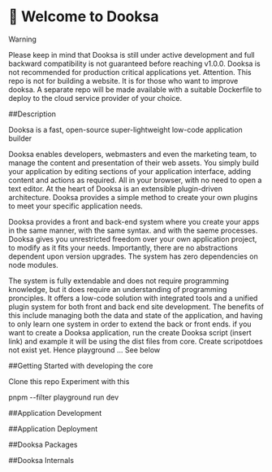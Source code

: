 # 👋 Welcome to Dooksa

> [!WARNING]  
> Please keep in mind that Dooksa is still under active development and full backward compatibility is not guaranteed before reaching v1.0.0. Dooksa is not recommended for production critical applications yet.
> Attention. This repo is not for building a website. It is for those who want to improve dooksa. A separate repo will be made available with a suitable Dockerfile to deploy to the cloud service provider of your choice.

##Description

Dooksa is a fast, open-source super-lightweight low-code application builder

Dooksa enables developers, webmasters and even the marketing team, to manage the content and presentation of their web assets.
You simply build your application by editing sections of your application interface, adding content and actions as required. All in your browser, with no need to open a text editor. At the heart of Dooksa is an extensible plugin-driven architecture. Dooksa provides a simple method to create your own plugins to meet your specific application needs.

Dooksa provides a front and back-end system where you create your apps in the same manner, with the same syntax. and with the saeme processes.
Dooksa gives you unrestricted freedom over your own application project, to modify as it fits your needs. Importantly, there are no abstractions dependent upon version upgrades. The system has zero dependencies on node modules.

The system is fully extendable and does not require programming knowledge, but it does require an understanding of programming pronciples. It offers a low-code solution with integrated tools and a unified plugin system for both front and back end site development. The benefits of this include managing both the data and state of the application, and having to only learn one system in order to extend the back or front ends.
if you want to create a Dooksa application, run the create Dooksa script (insert link) and example it will be using the dist files from core.
Create scripotdoes not exist yet. Hence playground ... See below


##Getting Started with developing the core

Clone this repo
Experiment with this

pnpm --filter playground run dev

##Application Development

##Application Deployment

##Dooksa Packages

##Dooksa Internals
